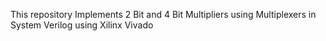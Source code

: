 This repository Implements 2 Bit and 4 Bit Multipliers using Multiplexers in System Verilog using Xilinx Vivado
